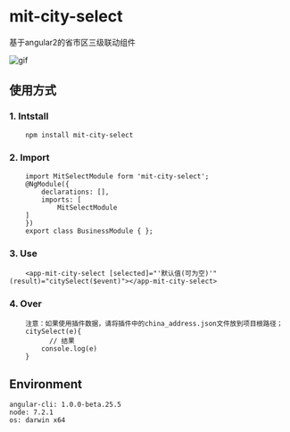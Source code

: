 # mit-city-select
基于angular2的省市区三级联动组件

![gif](https://cloud.githubusercontent.com/assets/8294751/22183022/afbdcdee-e0ee-11e6-8e6b-ac6a7c2b1da3.gif)

## 使用方式

### 1. Intstall
```bash
    npm install mit-city-select
```    


### 2. Import 
```
    import MitSelectModule form 'mit-city-select';
    @NgModule({
        declarations: [],
        imports: [
            MitSelectModule
    ]
    })
    export class BusinessModule { };
```

### 3. Use
```
    <app-mit-city-select [selected]="'默认值(可为空)'" (result)="citySelect($event)"></app-mit-city-select>
```

### 4. Over
```
	注意：如果使用插件数据，请将插件中的china_address.json文件放到项目根路径；
    citySelect(e){
          // 结果
        console.log(e)
    }
```
 

## Environment
```
angular-cli: 1.0.0-beta.25.5
node: 7.2.1
os: darwin x64

```